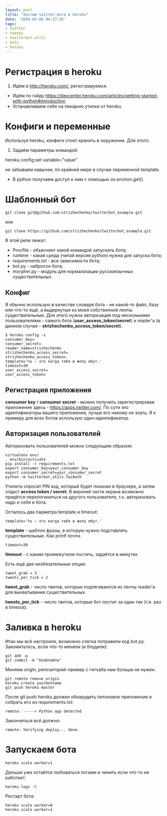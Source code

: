 ```yaml
---
layout: post
title: "Хостим twitter-бота в heroku"
date: '2016-03-08 04:37:45'
tags:
- twitter
- tweepy
- twitterbot-utils
- bots
- heroku
---
```


# Регистрация в heroku

1. Идём в http://heroku.com/, регистрируемся.
- Идём по гайду https://devcenter.heroku.com/articles/getting-started-with-python#introduction
- Устанавливаем себе на пекарню утилки от heroku.

# Конфиги и переменные

Используя heroku, конфиги стоит хранить в окружении. Для этого:

1. Задаём параметры командой:

 heroku config:set variable="value"

 не забываем кавычки, по крайней мере в случае переменной template.
- В python получаем доступ к ним с помощью os.environ.get()

# Шаблонный бот

    git clone git@github.com:strizhechenko/twitterbot_example.git

или

    git clone https://github.com/strizhechenko/twitterbot_example.git

В этой репе лежат:

- Procfile - объясняет какой командой запускать бота;
- runtime - какая среда (читай версия python) нужна для запуска бота;
- requirements.txt - все зависимости бота;
- bot.py - набросок бота;
- morpher.py - модуль для нормализации русскоязычных существительных.

## Конфиг

Я обычно использую в качестве словаря бота - не какой-то файл, базу или что-то ещё, а выдернутые из моей собственной ленты существительные. Для этого нужна авторизация под несколькими пользователями - самого бота (**user\_access\_token/secret**) и reader'а (в данном случае - **strizhechenko\_access\_token/secret**).

    $ heroku config -s
    consumer_key=
    consumer_secret=
    reader_name=strizhechenko
    strizhechenko_access_secret=
    strizhechenko_access_token=
    template='%s – это когда тебя в жопу ебут.'
    timeout=30
    user_access_secret=
    user_access_token=

## Регистрация приложения

**consumer key** / **consumer secret** - можно получить зарегистрировав приложение здесь - https://apps.twitter.com/. По сути это идентификаторы вашего приложения, лучше его никому не знать. Я к примеру для всех ботов использую один идентификатор.

## Авторизация пользователей
Авторизовать пользователей можно следующим образом:

    virtualenv env/
    . env/bin/activate
    pip install -r requirements.txt 
    export consumer_key=your_consumer_key
    export consumer_secret=your_consumer_secret
    python -m twitterbot_utils.TwiAuth

Утилита спросит PIN код, который будет показан в браузере, а затем отдаст **access token / secret**. В верхней части экрана возможно придётся перелогиниться на другого пользователя, т.к. авторизовать надо и себя и бота.

Осталось два парметра  template и timeout:

    template='%s – это когда тебя в жопу ебут.'

**template** - шаблон фразы, в которую нужно подставлять существительные. Как printf почти.

    timeout=30

**timeout** - с каким промежутком постить, задаётся в минутах.

Есть ещё две необязательные опции:

    tweet_grab = 3
    tweets_per_tick = 2

**tweet\_grab** - число твитов, которые подтягиваются из ленты reader'а для выхватывания существительных.

**tweets\_per\_tick** - число твитов, которые бот постит за один тик (т.е. раз в timeout).

# Заливка в heroku

Итак мы всё настроили, возможно слегка поправили код bot.py. Закомитьтесь, если что-то меняли (и блудили):

    git add -p
    git commit -m "блаблабла"

Меняем origin, репозиторий-пример с гитхаба нам больше не нужен.

    git remote remove origin
    heroku create yourbotname
    git push heroku master

После git push heroku должен обнарудить питоновое приложение и собрать его из requirements.txt:

    remote: -----> Python app detected

Закончиться всё должно:

    remote: Verifying deploy... done.

# Запускаем бота

    heroku scale worker=1

Дальше уже остаётся любоваться логами и чинить если что-то не работает:

    heroku logs -t

Рестарт бота:

    heroku scale worker=0
    heroku scale worker=1
